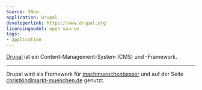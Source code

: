 ```yaml
---
Source: SNow
application: Drupal
developerlink: https://www.drupal.org
licensingmodel: open source
tags:
- application
---
```

[Drupal](https://www.drupal.org) ist ein Content-Management-System (CMS) und -Framework. 

---


Drupal wird als Framework für [machmuenchenbesser](mark-a-spot) und auf der Seite [christkindlmarkt-muenchen.de](https://www.christkindlmarkt-muenchen.de) genutzt.
